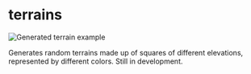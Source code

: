 # terrains
![Generated terrain example](https://i.ibb.co/0jPNbnm/Screen-Shot-2019-05-04-at-2-12-34-PM.png)

Generates random terrains made up of squares of different elevations, represented by different colors. Still in development.
